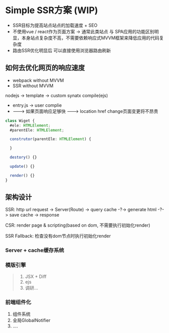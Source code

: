 # Simple SSR方案 (WIP)

* SSR目标为提高站点站点的加载速度 + SEO
* 不使用vue / react作为页面方案 -> 通常此类站点 与 SPA应用的功能区别明显，本身站点复杂度不高，不需要依赖响应式MVVM框架来降低应用的代码复杂度
* 路由SSR优化明显后 可以直接使用浏览器路由刷新

## 如何去优化网页的响应速度

* webpack without MVVM
* SSR without MVVM

nodejs -> template -> custom synatx compile(ejs)

* entry.js -> user complie
* ---> 如果页面响应足够快 ---> location href change页面变更将不昂贵

```ts
class Wiget {
  #ele: HTMLElement;
  #parentEle: HTMLElement;

  construtor(parentEle: HTMLElement) {

  }

  destory() {}

  update() {}

  render() {}
}
```

## 架构设计

SSR: http url request -> Server(Route) -> query cache -?-> generate html -?-> save cache -> response

CSR: render page & scripting(based on dom, 不需要执行初始化render)

SSR Fallback: 检查没有dom节点时执行初始化render

### Server + cache缓存系统

### 模版引擎

> 1. JSX + Diff
> 2. ejs
> 3. 调研...

### 前端组件化

1. 组件系统
2. 全局GlobalNotifier
3. ....
